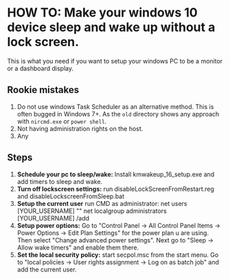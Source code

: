 # HOW TO: Make your windows 10 device sleep and wake up without a lock screen. 

This is what you need if you want to setup your windows PC to be a monitor or a dashboard display.

## Rookie mistakes
1. Do not use windows Task Scheduler as an alternative method. This is often bugged in Windows 7+. As the `old` directory shows any approach with `nircmd.exe` or `power shell`. 
2. Not having administration rights on the host. 
3. Any

## Steps
1. **Schedule your pc to sleep/wake:** Install kmwakeup_16_setup.exe and add timers to sleep and wake.
2. **Turn off lockscreen settings:** run disableLockScreenFromRestart.reg and disableLockscreenFromSleep.bat 
3. **Setup the current user** run CMD as administrator: 
    net users [YOUR_USERNAME] "" 
    net localgroup administrators [YOUR_USERNAME] /add 
4. **Setup power options:** Go to "Control Panel -> All Control Panel Items -> Power Options -> Edit Plan Settings" for the power plan u are using. Then select "Change advanced power settings". Next go to "Sleep -> Allow wake timers" and enable them there. 
5. **Set the local security policy:** start secpol.msc from the start menu. Go to "local policies -> User rights assignment -> Log on as  batch job" and add the current user. 

